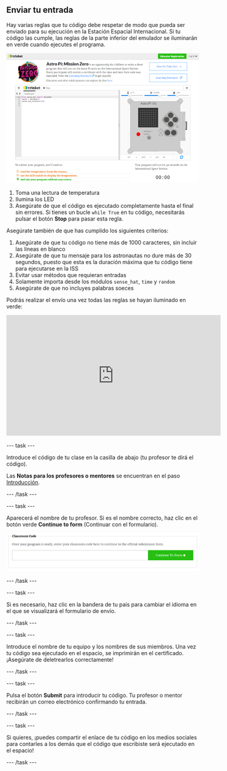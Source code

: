 ## Enviar tu entrada

Hay varias reglas que tu código debe respetar de modo que pueda ser enviado para su ejecución en la Estación Espacial Internacional. Si tu código las cumple, las reglas de la parte inferior del emulador se iluminarán en verde cuando ejecutes el programa.

![Validación](images/validation.png)

1. Toma una lectura de temperatura
2. Ilumina los LED
3. Asegúrate de que el código es ejecutado completamente hasta el final sin errores. Si tienes un bucle `while True` en tu código, necesitarás pulsar el botón **Stop** para pasar esta regla.

Asegúrate también de que has cumplido los siguientes criterios:

1. Asegúrate de que tu código no tiene más de 1000 caracteres, sin incluir las líneas en blanco
2. Asegúrate de que tu mensaje para los astronautas no dure más de 30 segundos, puesto que esta es la duración máxima que tu código tiene para ejecutarse en la ISS
3. Evitar usar métodos que requieran entradas
4. Solamente importa desde los módulos `sense_hat`, `time` y `random`
5. Asegúrate de que no incluyes palabras soeces

Podrás realizar el envío una vez todas las reglas se hayan iluminado en verde: 

<iframe width="560" height="315" src="https://www.youtube.com/embed/5sLlhf3FjdU?rel=0" frameborder="0" allowfullscreen mark="crwd-mark"></iframe> 

--- task ---

Introduce el código de tu clase en la casilla de abajo (tu profesor te dirá el código).

Las **Notas para los profesores o mentores** se encuentran en el paso [Introducción](https://projects.raspberrypi.org/es-ES/projects/astro-pi-mission-zero/1).

--- /task ---

--- task ---

Aparecerá el nombre de tu profesor. Si es el nombre correcto, haz clic en el botón verde **Continue to form** (Continuar con el formulario).

![Continuar con el formulario](images/continue-to-form.png)

--- /task ---

--- task ---

Si es necesario, haz clic en la bandera de tu país para cambiar el idioma en el que se visualizará el formulario de envío.

--- /task ---

--- task ---

Introduce el nombre de tu equipo y los nombres de sus miembros. Una vez tu código sea ejecutado en el espacio, se imprimirán en el certificado. ¡Asegúrate de deletrearlos correctamente!

--- /task ---

--- task ---

Pulsa el botón **Submit** para introducir tu código. Tu profesor o mentor recibirán un correo electrónico confirmando tu entrada.

--- /task ---

--- task ---

Si quieres, ¡puedes compartir el enlace de tu código en los medios sociales para contarles a los demás que el código que escribiste será ejecutado en el espacio!

--- /task ---